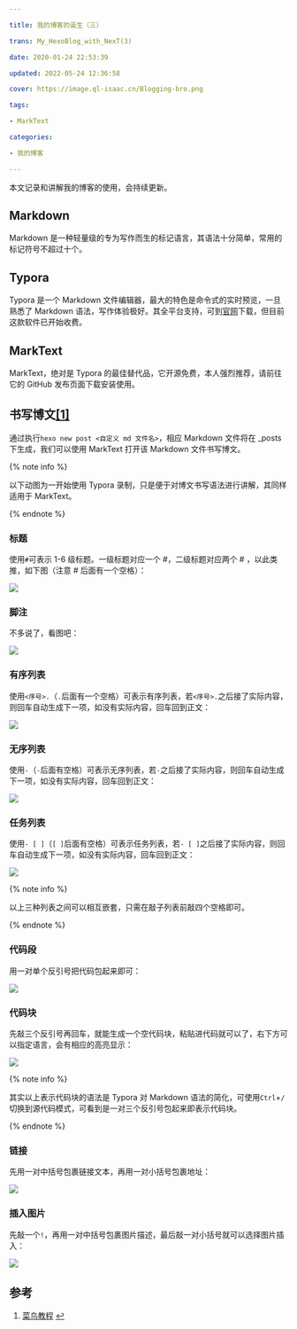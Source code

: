 ```yaml
---

title: 我的博客的诞生（三）

trans: My_HexoBlog_with_NexT(3)

date: 2020-01-24 22:53:39

updated: 2022-05-24 12:36:58

cover: https://image.ql-isaac.cn/Blogging-bro.png

tags:

- MarkText

categories:

- 我的博客

---
```


本文记录和讲解我的博客的使用，会持续更新。

<!-- more -->

## Markdown

Markdown 是一种轻量级的专为写作而生的标记语言，其语法十分简单，常用的标记符号不超过十个。

## Typora

Typora 是一个 Markdown 文件编辑器，最大的特色是命令式的实时预览，一旦熟悉了 Markdown 语法，写作体验极好。其全平台支持，可到[官网](https://typora.io/)下载，但目前这款软件已开始收费。

## MarkText

MarkText，绝对是 Typora 的最佳替代品，它开源免费，本人强烈推荐，请前往它的 GitHub 发布页面下载安装使用。

## 书写博文[[1]](#参考)

通过执行`hexo new post <自定义 md 文件名>`，相应 Markdown 文件将在 \_posts 下生成，我们可以使用 MarkText 打开该 Markdown 文件书写博文。

{% note info %}

以下动图为一开始使用 Typora 录制，只是便于对博文书写语法进行讲解，其同样适用于 MarkText。

{% endnote %}

### 标题

使用`#`可表示 1-6 级标题。一级标题对应一个 #，二级标题对应两个 # ，以此类推，如下图（注意 # 后面有一个空格）：

![](https://cdn.nlark.com/yuque/0/2021/gif/8391941/1640874202149-a784c0c5-f38f-4592-aa56-27be762c4833.gif#clientId=uea0f072b-d7bb-4&crop=0&crop=0&crop=1&crop=1&id=FQvqi&originHeight=865&originWidth=1010&originalType=binary&ratio=1&rotation=0&showTitle=false&status=done&style=none&taskId=u8d4852b9-bcd3-44e7-9cd4-14264df235e&title=)

### 脚注

不多说了，看图吧：

![](https://cdn.nlark.com/yuque/0/2021/gif/8391941/1640874213672-61d6c5c5-ff5a-44d6-9dd2-7c83ae5b03eb.gif#clientId=uea0f072b-d7bb-4&crop=0&crop=0&crop=1&crop=1&id=TuISU&originHeight=872&originWidth=985&originalType=binary&ratio=1&rotation=0&showTitle=false&status=done&style=none&taskId=u14a0589b-2e5a-4fd6-a317-785bcb8cebe&title=)

### 有序列表

使用`<序号>.`（`.`后面有一个空格）可表示有序列表，若`<序号>.`之后接了实际内容，则回车自动生成下一项，如没有实际内容，回车回到正文：

![](https://cdn.nlark.com/yuque/0/2021/gif/8391941/1640874188784-713109b8-67c0-43fd-b30b-5290932e90c3.gif#clientId=uea0f072b-d7bb-4&crop=0&crop=0&crop=1&crop=1&id=A7dPb&originHeight=902&originWidth=1034&originalType=binary&ratio=1&rotation=0&showTitle=false&status=done&style=none&taskId=u7e54d0bc-bb6b-4634-ae05-cd19e466c07&title=)

### 无序列表

使用`-`（`-`后面有空格）可表示无序列表，若`-`之后接了实际内容，则回车自动生成下一项，如没有实际内容，回车回到正文：

![](https://cdn.nlark.com/yuque/0/2021/gif/8391941/1640874170844-7286d3dc-b6ec-4bac-bd72-51cece47f0b9.gif#clientId=uea0f072b-d7bb-4&crop=0&crop=0&crop=1&crop=1&id=ObvCR&originHeight=907&originWidth=1040&originalType=binary&ratio=1&rotation=0&showTitle=false&status=done&style=none&taskId=u64d050b4-45d4-4418-ad13-82073493e3c&title=)

### 任务列表

使用`- [ ]`（`[ ]`后面有空格）可表示任务列表，若`- [ ]`之后接了实际内容，则回车自动生成下一项，如没有实际内容，回车回到正文：

![](https://cdn.nlark.com/yuque/0/2021/gif/8391941/1640874126873-0aae2d1e-d7b4-422f-a5e4-be91b5d43df5.gif#clientId=uea0f072b-d7bb-4&crop=0&crop=0&crop=1&crop=1&id=m9WrM&originHeight=901&originWidth=1034&originalType=binary&ratio=1&rotation=0&showTitle=false&status=done&style=none&taskId=uc990ee72-8548-462f-a6ea-478b64da863&title=)

{% note info %}

以上三种列表之间可以相互嵌套，只需在敲子列表前敲四个空格即可。

{% endnote %}

### 代码段

用一对单个反引号把代码包起来即可：

![](https://cdn.nlark.com/yuque/0/2022/gif/8391941/1641205934496-baadc995-ab22-415e-bea2-58b6b2b9da20.gif#clientId=uf1c54601-7a50-4&crop=0&crop=0&crop=1&crop=1&id=b8lIn&originHeight=872&originWidth=985&originalType=binary&ratio=1&rotation=0&showTitle=false&status=done&style=shadow&taskId=u98c69e87-8078-4ef4-ae87-93ef0a6c1fa&title=)

### 代码块

先敲三个反引号再回车，就能生成一个空代码块，粘贴进代码就可以了，右下方可以指定语言，会有相应的高亮显示：

![](https://cdn.nlark.com/yuque/0/2022/gif/8391941/1641205902699-d62ddc08-d855-4a32-b8bc-1bbd4dc10139.gif#clientId=uf1c54601-7a50-4&crop=0&crop=0&crop=1&crop=1&id=L7EGX&originHeight=872&originWidth=985&originalType=binary&ratio=1&rotation=0&showTitle=false&status=done&style=shadow&taskId=u51bae8a6-17bf-41b9-aced-d7c5cc64691&title=)

{% note info %}

其实以上表示代码块的语法是 Typora 对 Markdown 语法的简化，可使用`Ctrl`+`/`切换到源代码模式，可看到是一对三个反引号包起来即表示代码块。

{% endnote %}

### 链接

先用一对中括号包裹链接文本，再用一对小括号包裹地址：

![](<https://cdn.jsdelivr.net/npm/post-gifs-1/My_HexoBlog_with_NexT(3)/%E9%93%BE%E6%8E%A5.gif#crop=0&crop=0&crop=1&crop=1&id=mNgYm&originHeight=872&originWidth=985&originalType=binary&ratio=1&rotation=0&showTitle=false&status=done&style=none&title=>)

### 插入图片

先敲一个`!`，再用一对中括号包裹图片描述，最后敲一对小括号就可以选择图片插入：

![](https://cdn.nlark.com/yuque/0/2021/gif/8391941/1640874152090-4cad8856-fe6e-49e6-ba4c-e71cd171c0c4.gif#clientId=uea0f072b-d7bb-4&crop=0&crop=0&crop=1&crop=1&id=PLOJZ&originHeight=872&originWidth=985&originalType=binary&ratio=1&rotation=0&showTitle=false&status=done&style=none&taskId=u44d096e9-0414-40cc-a890-89549923e93&title=)

## 参考

1. [菜鸟教程](https://www.runoob.com/markdown/md-tutorial.html) [↩︎](#书写博文-1)

